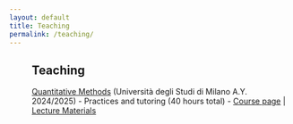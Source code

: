 ```yaml
---
layout: default
title: Teaching
permalink: /teaching/
---
```


<h2 style="margin-left: 40px;">Teaching</h2>
<p style="margin-left: 40px;"><u>Quantitative Methods</u> (Università degli Studi di Milano A.Y. 2024/2025) - Practices and tutoring (40 hours total) - <a href="https://www.unimi.it/it/corsi/insegnamenti-dei-corsi-di-laurea/2026/quantitative-methods-0" target="_blank">Course page</a> | <a href="/teaching/quantitative-methods/lectures_qm/">Lecture Materials</a></p>
